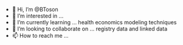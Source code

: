 - 👋 Hi, I’m @BToson
- 👀 I’m interested in ... 
- 🌱 I’m currently learning ... health economics modeling techniques 
- 💞️ I’m looking to collaborate on ... registry data and linked data
- 📫 How to reach me ...

<!---
BToson/BToson is a ✨ special ✨ repository because its `README.md` (this file) appears on your GitHub profile.
You can click the Preview link to take a look at your changes.
--->
